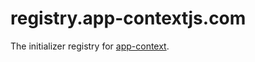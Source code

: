 # registry.app-contextjs.com

The initializer registry for [app-context](http://app-contextjs.com/).
